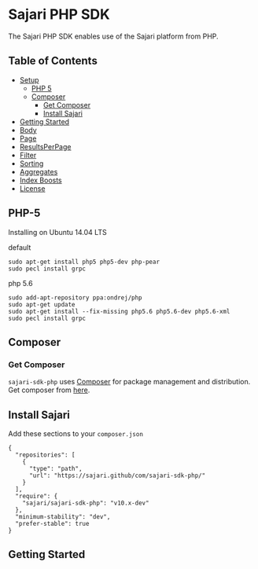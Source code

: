 # Sajari PHP SDK

The Sajari PHP SDK enables use of the Sajari platform from PHP.

## Table of Contents

* [Setup](#setup)
  * [PHP 5](#php-5)
  * [Composer](#composer)
    * [Get Composer](#get-composer)
    * [Install Sajari](#install-sajari)
* [Getting Started](#getting-started)
* [Body](#body)
* [Page](#page)
* [ResultsPerPage](#resultsperpage)
* [Filter](#filter)
* [Sorting](#sorting)
* [Aggregates](#aggregates)
* [Index Boosts](#index-boosts)
* [License](#license)

## PHP-5

Installing on Ubuntu 14.04 LTS

default
```
sudo apt-get install php5 php5-dev php-pear
sudo pecl install grpc
```

php 5.6
```
sudo add-apt-repository ppa:ondrej/php
sudo apt-get update
sudo apt-get install --fix-missing php5.6 php5.6-dev php5.6-xml
sudo pecl install grpc
```

## Composer

### Get Composer

`sajari-sdk-php` uses [Composer](https://getcomposer.org/) for package management and distribution. Get composer from [here](https://getcomposer.org/download/).

## Install Sajari

Add these sections to your `composer.json`
```
{
  "repositories": [
    {
      "type": "path",
      "url": "https://sajari.github/com/sajari-sdk-php/"
    }
  ],
  "require": {
    "sajari/sajari-sdk-php": "v10.x-dev"
  },
  "minimum-stability": "dev",
  "prefer-stable": true
}
```

## Getting Started
